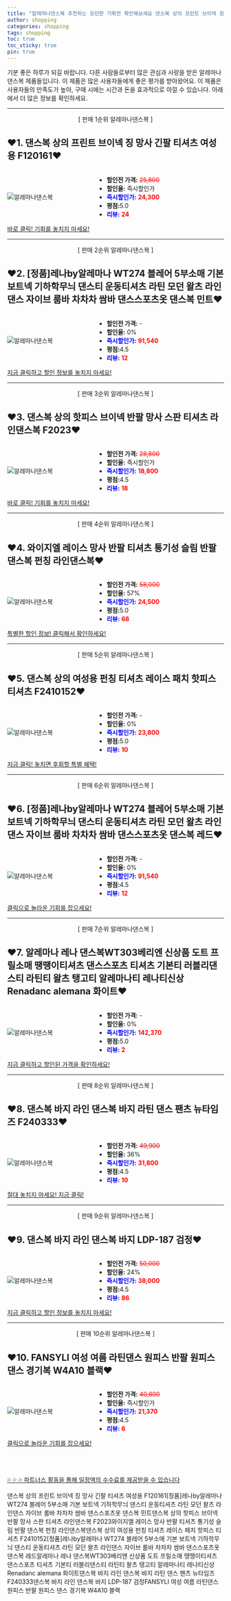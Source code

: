 ```yaml
---
title: "알레마나댄스복 추천하는 모던한 기획전 확인해보세요 댄스복 상의 프린트 브이넥 징"
author: shopping
categories: shopping
tags: shopping
toc: true
toc_sticky: true
pin: true
---
```

기분 좋은 하루가 되길 바랍니다. 다른 사람들로부터 많은 관심과 사랑을 받은 알레마나댄스복 제품들입니다. 이 제품은 많은 사용자들에게 좋은 평가를 받아왔어요. 이 제품은 사용자들의 만족도가 높아, 구매 시에는 시간과 돈을 효과적으로 아낄 수 있습니다. 아래에서 더 많은 정보를 확인하세요.

---
<p class="toplist" style="margin: 0 auto; display: block; width: fit-content;">[ 판매 1순위 알레마나댄스복 ]</p>

<h2><strong>❤️1. 댄스복 상의 프린트 브이넥 징 망사 긴팔 티셔츠 여성용 F120161❤️</strong></h2>

<div style="display: flex; align-items: center;">
    <div style="flex: 0.4;">
        <img src="https://thumbnail6.coupangcdn.com/thumbnails/remote/230x230ex/image/vendor_inventory/43d7/6f3c50e58edd4989819a4187cd7068337780d6e9b099858da213dd9a3230.png" alt="알레마나댄스복" style="max-width: 100%;">
    </div>
    <div style="flex: 0.6; margin-left: 10px;">
        <ul>
            <li><strong>할인전 가격:</strong> <del style="color: red;">25,800</del></li>
            <li><strong>할인율:</strong> 즉시할인가</li>
            <li><span style='color:blue'><strong>즉시할인가:</strong></span> <span style='color:red'><strong>24,300</strong></span></li>
            <li><strong>평점:</strong>5.0</li>
            <li><span style='color:blue'><strong>리뷰:</strong></span> <span style='color:red'><strong>24</strong></span></li>
        </ul>
    </div>
</div>
<div class="center">
    <a href="https://selin100587001.github.io?lptag=AF9450613&subid=githubio&pageKey=7781138624&traceid=V0-153&itemId=21030715270&vendorItemId=88093619944" class="myButton">
        바로 클릭! 기회를 놓치지 마세요!
    </a>
</div>


---
<p class="toplist" style="margin: 0 auto; display: block; width: fit-content;">[ 판매 2순위 알레마나댄스복 ]</p>

<h2><strong>❤️2. [정품]레나by알레마나 WT274 블레어 5부소매 기본 보트넥 기하학무늬 댄스티 운동티셔츠 라틴 모던 왈츠 라인댄스 자이브 룸바 차차차 쌈바 댄스스포츠옷 댄스복 민트❤️</strong></h2>

<div style="display: flex; align-items: center;">
    <div style="flex: 0.4;">
        <img src="https://thumbnail10.coupangcdn.com/thumbnails/remote/230x230ex/image/vendor_inventory/ac63/286716ccf85c45eac7f925f73b098ee826e50e46d8cbf4fa340bff31576e.jpg" alt="알레마나댄스복" style="max-width: 100%;">
    </div>
    <div style="flex: 0.6; margin-left: 10px;">
        <ul>
            <li><strong>할인전 가격:</strong> <del style="color: red;">-</del></li>
            <li><strong>할인율:</strong> 0%</li>
            <li><span style='color:blue'><strong>즉시할인가:</strong></span> <span style='color:red'><strong>91,540</strong></span></li>
            <li><strong>평점:</strong>4.5</li>
            <li><span style='color:blue'><strong>리뷰:</strong></span> <span style='color:red'><strong>12</strong></span></li>
        </ul>
    </div>
</div>
<div class="center">
    <a href="https://selin100587001.github.io?lptag=AF9450613&subid=githubio&pageKey=7176732135&traceid=V0-153&itemId=18092013733&vendorItemId=78459681352" class="myButton">
        지금 클릭하고 할인 정보를 놓치지 마세요!
    </a>
</div>


---
<p class="toplist" style="margin: 0 auto; display: block; width: fit-content;">[ 판매 3순위 알레마나댄스복 ]</p>

<h2><strong>❤️3. 댄스복 상의 핫피스 브이넥 반팔 망사 스판 티셔츠 라인댄스복 F2023❤️</strong></h2>

<div style="display: flex; align-items: center;">
    <div style="flex: 0.4;">
        <img src="https://thumbnail7.coupangcdn.com/thumbnails/remote/230x230ex/image/vendor_inventory/4eec/b887998e5e8ad8ee0e0663ded17bc7989e3830f2505f2e35a537eaeaf9c7.jpg" alt="알레마나댄스복" style="max-width: 100%;">
    </div>
    <div style="flex: 0.6; margin-left: 10px;">
        <ul>
            <li><strong>할인전 가격:</strong> <del style="color: red;">28,800</del></li>
            <li><strong>할인율:</strong> 즉시할인가</li>
            <li><span style='color:blue'><strong>즉시할인가:</strong></span> <span style='color:red'><strong>18,800</strong></span></li>
            <li><strong>평점:</strong>4.5</li>
            <li><span style='color:blue'><strong>리뷰:</strong></span> <span style='color:red'><strong>18</strong></span></li>
        </ul>
    </div>
</div>
<div class="center">
    <a href="https://selin100587001.github.io?lptag=AF9450613&subid=githubio&pageKey=7915065707&traceid=V0-153&itemId=21727673973&vendorItemId=88776867023" class="myButton">
        바로 클릭! 기회를 놓치지 마세요!
    </a>
</div>


---
<p class="toplist" style="margin: 0 auto; display: block; width: fit-content;">[ 판매 4순위 알레마나댄스복 ]</p>

<h2><strong>❤️4. 와이지엘 레이스 망사 반팔 티셔츠 통기성 슬림 반팔 댄스복 펀칭 라인댄스복❤️</strong></h2>

<div style="display: flex; align-items: center;">
    <div style="flex: 0.4;">
        <img src="https://thumbnail8.coupangcdn.com/thumbnails/remote/230x230ex/image/vendor_inventory/78ab/efe7908960496ba7a2237989c9d7820f2e752faa96d6201fa53514727e11.jpg" alt="알레마나댄스복" style="max-width: 100%;">
    </div>
    <div style="flex: 0.6; margin-left: 10px;">
        <ul>
            <li><strong>할인전 가격:</strong> <del style="color: red;">58,000</del></li>
            <li><strong>할인율:</strong> 57%</li>
            <li><span style='color:blue'><strong>즉시할인가:</strong></span> <span style='color:red'><strong>24,500</strong></span></li>
            <li><strong>평점:</strong>5.0</li>
            <li><span style='color:blue'><strong>리뷰:</strong></span> <span style='color:red'><strong>68</strong></span></li>
        </ul>
    </div>
</div>
<div class="center">
    <a href="https://selin100587001.github.io?lptag=AF9450613&subid=githubio&pageKey=7927740742&traceid=V0-153&itemId=21798069992&vendorItemId=88846677064" class="myButton">
        특별한 할인 정보! 클릭해서 확인하세요!
    </a>
</div>


---
<p class="toplist" style="margin: 0 auto; display: block; width: fit-content;">[ 판매 5순위 알레마나댄스복 ]</p>

<h2><strong>❤️5. 댄스복 상의 여성용 펀칭 티셔츠 레이스 패치 핫피스 티셔츠 F2410152❤️</strong></h2>

<div style="display: flex; align-items: center;">
    <div style="flex: 0.4;">
        <img src="https://thumbnail6.coupangcdn.com/thumbnails/remote/230x230ex/image/vendor_inventory/871c/6cffeecb361cf7bf77d60d7c48a66a4997da075c7e261e1b11808592b13b.png" alt="알레마나댄스복" style="max-width: 100%;">
    </div>
    <div style="flex: 0.6; margin-left: 10px;">
        <ul>
            <li><strong>할인전 가격:</strong> <del style="color: red;">-</del></li>
            <li><strong>할인율:</strong> 0%</li>
            <li><span style='color:blue'><strong>즉시할인가:</strong></span> <span style='color:red'><strong>23,800</strong></span></li>
            <li><strong>평점:</strong>5.0</li>
            <li><span style='color:blue'><strong>리뷰:</strong></span> <span style='color:red'><strong>10</strong></span></li>
        </ul>
    </div>
</div>
<div class="center">
    <a href="https://selin100587001.github.io?lptag=AF9450613&subid=githubio&pageKey=7840389645&traceid=V0-153&itemId=21342552199&vendorItemId=88400533038" class="myButton">
        지금 클릭! 놓치면 후회할 특별 혜택!
    </a>
</div>


---
<p class="toplist" style="margin: 0 auto; display: block; width: fit-content;">[ 판매 6순위 알레마나댄스복 ]</p>

<h2><strong>❤️6. [정품]레나by알레마나 WT274 블레어 5부소매 기본 보트넥 기하학무늬 댄스티 운동티셔츠 라틴 모던 왈츠 라인댄스 자이브 룸바 차차차 쌈바 댄스스포츠옷 댄스복 레드❤️</strong></h2>

<div style="display: flex; align-items: center;">
    <div style="flex: 0.4;">
        <img src="https://thumbnail9.coupangcdn.com/thumbnails/remote/230x230ex/image/vendor_inventory/dbe9/0bc7caf77c1025c6b027cf4e04454972d37985b537d0a89a3a2d70c02433.jpg" alt="알레마나댄스복" style="max-width: 100%;">
    </div>
    <div style="flex: 0.6; margin-left: 10px;">
        <ul>
            <li><strong>할인전 가격:</strong> <del style="color: red;">-</del></li>
            <li><strong>할인율:</strong> 0%</li>
            <li><span style='color:blue'><strong>즉시할인가:</strong></span> <span style='color:red'><strong>91,540</strong></span></li>
            <li><strong>평점:</strong>4.5</li>
            <li><span style='color:blue'><strong>리뷰:</strong></span> <span style='color:red'><strong>12</strong></span></li>
        </ul>
    </div>
</div>
<div class="center">
    <a href="https://selin100587001.github.io?lptag=AF9450613&subid=githubio&pageKey=7176732135&traceid=V0-153&itemId=18092013731&vendorItemId=78459681335" class="myButton">
        클릭으로 놀라운 기회를 잡으세요!
    </a>
</div>


---
<p class="toplist" style="margin: 0 auto; display: block; width: fit-content;">[ 판매 7순위 알레마나댄스복 ]</p>

<h2><strong>❤️7. 알레마나 레나 댄스복WT303베리엔 신상품 도트 프릴소매 땡땡이티셔츠 댄스스포츠 티셔츠 기본티 러블리댄스티 라틴티 왈츠 탱고티 알레마나티 레나티신상Renadanc alemana 화이트❤️</strong></h2>

<div style="display: flex; align-items: center;">
    <div style="flex: 0.4;">
        <img src="https://thumbnail9.coupangcdn.com/thumbnails/remote/230x230ex/image/vendor_inventory/77bf/877a2a185fe86d458880c32bf5085ee242f267856c10f617f22eba60b330.jpg" alt="알레마나댄스복" style="max-width: 100%;">
    </div>
    <div style="flex: 0.6; margin-left: 10px;">
        <ul>
            <li><strong>할인전 가격:</strong> <del style="color: red;">-</del></li>
            <li><strong>할인율:</strong> 0%</li>
            <li><span style='color:blue'><strong>즉시할인가:</strong></span> <span style='color:red'><strong>142,370</strong></span></li>
            <li><strong>평점:</strong>5.0</li>
            <li><span style='color:blue'><strong>리뷰:</strong></span> <span style='color:red'><strong>2</strong></span></li>
        </ul>
    </div>
</div>
<div class="center">
    <a href="https://selin100587001.github.io?lptag=AF9450613&subid=githubio&pageKey=7199167577&traceid=V0-153&itemId=18193058875&vendorItemId=83188705661" class="myButton">
        지금 클릭하고 할인된 가격을 확인하세요!
    </a>
</div>


---
<p class="toplist" style="margin: 0 auto; display: block; width: fit-content;">[ 판매 8순위 알레마나댄스복 ]</p>

<h2><strong>❤️8. 댄스복 바지 라인 댄스복 바지 라틴 댄스 팬츠 뉴타임즈 F240333❤️</strong></h2>

<div style="display: flex; align-items: center;">
    <div style="flex: 0.4;">
        <img src="https://thumbnail7.coupangcdn.com/thumbnails/remote/230x230ex/image/vendor_inventory/4019/2d52712fd32f8d53f106844ee8401177a08ce1f136b6f65ada0f6808f47e.png" alt="알레마나댄스복" style="max-width: 100%;">
    </div>
    <div style="flex: 0.6; margin-left: 10px;">
        <ul>
            <li><strong>할인전 가격:</strong> <del style="color: red;">49,900</del></li>
            <li><strong>할인율:</strong> 36%</li>
            <li><span style='color:blue'><strong>즉시할인가:</strong></span> <span style='color:red'><strong>31,800</strong></span></li>
            <li><strong>평점:</strong>4.5</li>
            <li><span style='color:blue'><strong>리뷰:</strong></span> <span style='color:red'><strong>10</strong></span></li>
        </ul>
    </div>
</div>
<div class="center">
    <a href="https://selin100587001.github.io?lptag=AF9450613&subid=githubio&pageKey=7828679288&traceid=V0-153&itemId=21285506841&vendorItemId=88345472873" class="myButton">
        절대 놓치지 마세요! 지금 클릭!
    </a>
</div>


---
<p class="toplist" style="margin: 0 auto; display: block; width: fit-content;">[ 판매 9순위 알레마나댄스복 ]</p>

<h2><strong>❤️9. 댄스복 바지 라인 댄스복 바지 LDP-187 검정❤️</strong></h2>

<div style="display: flex; align-items: center;">
    <div style="flex: 0.4;">
        <img src="https://thumbnail8.coupangcdn.com/thumbnails/remote/230x230ex/image/vendor_inventory/2833/16e819297fac5a0daa2145a6d370dfff1a40885524b9250ff29953145709.png" alt="알레마나댄스복" style="max-width: 100%;">
    </div>
    <div style="flex: 0.6; margin-left: 10px;">
        <ul>
            <li><strong>할인전 가격:</strong> <del style="color: red;">50,000</del></li>
            <li><strong>할인율:</strong> 24%</li>
            <li><span style='color:blue'><strong>즉시할인가:</strong></span> <span style='color:red'><strong>38,000</strong></span></li>
            <li><strong>평점:</strong>4.5</li>
            <li><span style='color:blue'><strong>리뷰:</strong></span> <span style='color:red'><strong>86</strong></span></li>
        </ul>
    </div>
</div>
<div class="center">
    <a href="https://selin100587001.github.io?lptag=AF9450613&subid=githubio&pageKey=7061052247&traceid=V0-153&itemId=17507944272&vendorItemId=84675230853" class="myButton">
        지금 클릭하고 할인 정보를 놓치지 마세요!
    </a>
</div>


---
<p class="toplist" style="margin: 0 auto; display: block; width: fit-content;">[ 판매 10순위 알레마나댄스복 ]</p>

<h2><strong>❤️10. FANSYLI 여성 여름 라틴댄스 원피스 반팔 원피스 댄스 경기복 W4A10 블랙❤️</strong></h2>

<div style="display: flex; align-items: center;">
    <div style="flex: 0.4;">
        <img src="https://thumbnail6.coupangcdn.com/thumbnails/remote/230x230ex/image/vendor_inventory/63d0/449229abf53b97f69ecb13593edc6c9eb770a0d27217f9580aca89b7348a.jpg" alt="알레마나댄스복" style="max-width: 100%;">
    </div>
    <div style="flex: 0.6; margin-left: 10px;">
        <ul>
            <li><strong>할인전 가격:</strong> <del style="color: red;">40,800</del></li>
            <li><strong>할인율:</strong> 즉시할인가</li>
            <li><span style='color:blue'><strong>즉시할인가:</strong></span> <span style='color:red'><strong>21,370</strong></span></li>
            <li><strong>평점:</strong>4.5</li>
            <li><span style='color:blue'><strong>리뷰:</strong></span> <span style='color:red'><strong>6</strong></span></li>
        </ul>
    </div>
</div>
<div class="center">
    <a href="https://selin100587001.github.io?lptag=AF9450613&subid=githubio&pageKey=7285069367&traceid=V0-153&itemId=18607455571&vendorItemId=90489946483" class="myButton">
        클릭으로 놀라운 기회를 잡으세요!
    </a>
</div>

<br><br><br>[💦 💦 💦 파트너스 활동을 통해 일정액의 수수료를 제공받을 수 있습니다](https://link.coupang.com/a/bcpT2c)<br><br>댄스복 상의 프린트 브이넥 징 망사 긴팔 티셔츠 여성용 F120161[정품]레나by알레마나 WT274 블레어 5부소매 기본 보트넥 기하학무늬 댄스티 운동티셔츠 라틴 모던 왈츠 라인댄스 자이브 룸바 차차차 쌈바 댄스스포츠옷 댄스복 민트댄스복 상의 핫피스 브이넥 반팔 망사 스판 티셔츠 라인댄스복 F2023와이지엘 레이스 망사 반팔 티셔츠 통기성 슬림 반팔 댄스복 펀칭 라인댄스복댄스복 상의 여성용 펀칭 티셔츠 레이스 패치 핫피스 티셔츠 F2410152[정품]레나by알레마나 WT274 블레어 5부소매 기본 보트넥 기하학무늬 댄스티 운동티셔츠 라틴 모던 왈츠 라인댄스 자이브 룸바 차차차 쌈바 댄스스포츠옷 댄스복 레드알레마나 레나 댄스복WT303베리엔 신상품 도트 프릴소매 땡땡이티셔츠 댄스스포츠 티셔츠 기본티 러블리댄스티 라틴티 왈츠 탱고티 알레마나티 레나티신상Renadanc alemana 화이트댄스복 바지 라인 댄스복 바지 라틴 댄스 팬츠 뉴타임즈 F240333댄스복 바지 라인 댄스복 바지 LDP-187 검정FANSYLI 여성 여름 라틴댄스 원피스 반팔 원피스 댄스 경기복 W4A10 블랙